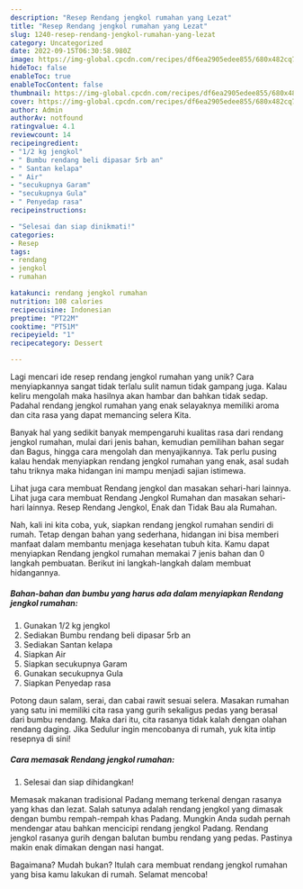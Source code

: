 ```yaml
---
description: "Resep Rendang jengkol rumahan yang Lezat"
title: "Resep Rendang jengkol rumahan yang Lezat"
slug: 1240-resep-rendang-jengkol-rumahan-yang-lezat
category: Uncategorized
date: 2022-09-15T06:30:58.980Z
image: https://img-global.cpcdn.com/recipes/df6ea2905edee855/680x482cq70/rendang-jengkol-rumahan-foto-resep-utama.jpg
hideToc: false
enableToc: true
enableTocContent: false
thumbnail: https://img-global.cpcdn.com/recipes/df6ea2905edee855/680x482cq70/rendang-jengkol-rumahan-foto-resep-utama.jpg
cover: https://img-global.cpcdn.com/recipes/df6ea2905edee855/680x482cq70/rendang-jengkol-rumahan-foto-resep-utama.jpg
author: Admin
authorAv: notfound
ratingvalue: 4.1
reviewcount: 14
recipeingredient:
- "1/2 kg jengkol"
- " Bumbu rendang beli dipasar 5rb an"
- " Santan kelapa"
- " Air"
- "secukupnya Garam"
- "secukupnya Gula"
- " Penyedap rasa"
recipeinstructions:

- "Selesai dan siap dinikmati!"
categories:
- Resep
tags:
- rendang
- jengkol
- rumahan

katakunci: rendang jengkol rumahan 
nutrition: 108 calories
recipecuisine: Indonesian
preptime: "PT22M"
cooktime: "PT51M"
recipeyield: "1"
recipecategory: Dessert

---
```





Lagi mencari ide resep rendang jengkol rumahan yang unik? Cara menyiapkannya sangat tidak terlalu sulit namun tidak gampang juga. Kalau keliru mengolah maka hasilnya akan hambar dan bahkan tidak sedap. Padahal rendang jengkol rumahan yang enak selayaknya memiliki aroma dan cita rasa yang dapat memancing selera Kita.





Banyak hal yang sedikit banyak mempengaruhi kualitas rasa dari rendang jengkol rumahan, mulai dari jenis bahan, kemudian pemilihan bahan segar dan Bagus, hingga cara mengolah dan menyajikannya. Tak perlu pusing kalau hendak menyiapkan rendang jengkol rumahan yang enak,      asal sudah tahu triknya maka hidangan ini mampu menjadi sajian istimewa.














Lihat juga cara membuat Rendang jengkol dan masakan sehari-hari lainnya. Lihat juga cara membuat Rendang Jengkol Rumahan dan masakan sehari-hari lainnya. Resep Rendang Jengkol, Enak dan Tidak Bau ala Rumahan.






Nah, kali ini kita coba, yuk, siapkan rendang jengkol rumahan sendiri di rumah. Tetap dengan bahan yang sederhana, hidangan ini bisa memberi manfaat dalam membantu menjaga kesehatan tubuh kita. Kamu dapat menyiapkan Rendang jengkol rumahan memakai 7 jenis bahan dan 0 langkah pembuatan. Berikut ini langkah-langkah dalam membuat hidangannya.

<!--inarticleads1-->

##### Bahan-bahan dan bumbu yang harus ada dalam menyiapkan Rendang jengkol rumahan:

1. Gunakan 1/2 kg jengkol
1. Sediakan  Bumbu rendang beli dipasar 5rb an
1. Sediakan  Santan kelapa
1. Siapkan  Air
1. Siapkan secukupnya Garam
1. Gunakan secukupnya Gula
1. Siapkan  Penyedap rasa


Potong daun salam, serai, dan cabai rawit sesuai selera. Masakan rumahan yang satu ini memiliki cita rasa yang gurih sekaligus pedas yang berasal dari bumbu rendang. Maka dari itu, cita rasanya tidak kalah dengan olahan rendang daging. Jika Sedulur ingin mencobanya di rumah, yuk kita intip resepnya di sini! 

<!--inarticleads2-->

##### Cara memasak Rendang jengkol rumahan:


1. Selesai dan siap dihidangkan!

Memasak makanan tradisional Padang memang terkenal dengan rasanya yang khas dan lezat. Salah satunya adalah rendang jengkol yang dimasak dengan bumbu rempah-rempah khas Padang. Mungkin Anda sudah pernah mendengar atau bahkan mencicipi rendang jengkol Padang. Rendang jengkol rasanya gurih dengan balutan bumbu rendang yang pedas. Pastinya makin enak dimakan dengan nasi hangat. 

Bagaimana? Mudah bukan? Itulah cara membuat rendang jengkol rumahan yang bisa kamu lakukan di rumah. Selamat mencoba!
